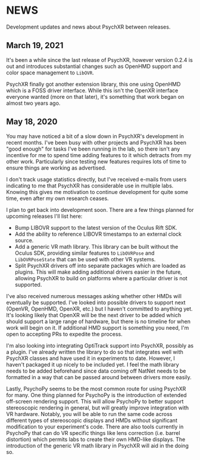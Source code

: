 NEWS
====
Development updates and news about PsychXR between releases.

March 19, 2021
--------------

It's been a while since the last release of PsychXR, however version 0.2.4 is 
out and introduces substantial changes such as OpenHMD support and color space
management to `LibOVR`.

PsychXR finally got another extension library, this one using OpenHMD which is 
a FOSS driver interface. While this isn't the OpenXR interface everyone wanted
(more on that later), it's something that work began on almost two years ago. 


May 18, 2020
------------
You may have noticed a bit of a slow down in PsychXR's development in recent 
months. I've been busy with other projects and PsychXR has been "good enough" 
for tasks I've been running in the lab, so there isn't any incentive for me to 
spend time adding features to it which detracts from my other work. Particularly 
since testing new features requires lots of time to ensure things are working as 
advertised.

I don't track usage statistics directly, but I've received e-mails from users
indicating to me that PsychXR has considerable use in multiple labs. Knowing 
this gives me motivation to continue development for quite some time, even after 
my own research ceases.

I plan to get back into development soon. There are a few things planned 
for upcoming releases I'll list here:

* Bump LIBOVR support to the latest version of the Oculus Rift SDK.
* Add the ability to reference LIBOVR timestamps to an external clock
  source. 
* Add a generic VR math library. This library can be built without the 
  Oculus SDK, providing similar features to `LibOVRPose` and 
  `LibOVRPoseState` that can be used with other VR systems.
* Split PsychXR drivers off into separate packages which are loaded as
  plugins. This will make adding additional drivers easier in the future,
  allowing PsychXR to build on platforms where a particular driver is 
  not supported.
  
I've also received numerous messages asking whether other HMDs will 
eventually be supported. I've looked into possible drivers to support 
next (OpenVR, OpenHMD, OpenXR, etc.) but I haven't committed to anything
yet. It's looking likely that OpenXR will be the next driver to be added
which should support a large range of hardware, but there is no timeline
for when work will begin on it. If additional HMD support is something 
you need, I'm open to accepting PRs to expedite the process.

I'm also looking into integrating OptiTrack support into PsychXR, 
possibly as a plugin. I've already written the library to do so that 
integrates well with PsychXR classes and have used it in experiments to
date. However, I haven't packaged it up nicely to be included yet. I 
feel the math library needs to be added beforehand since data coming off
NatNet needs to be formatted in a way that can be passed around between
drivers more easily.

Lastly, PsychoPy seems to be the most common route for using PsychXR for
many. One thing planned for PsychoPy is the introduction of extended 
off-screen rendering support. This will allow PsychoPy to better support 
stereoscopic rendering in general, but will greatly improve integration 
with VR hardware. Notably, you will be able to run the same code across
different types of stereoscopic displays and HMDs without significant 
modification to your experiment's code. There are also tools currently 
in PsychoPy that can do VR specific things like lens correction (i.e. 
barrel distortion) which permits labs to create their own HMD-like 
displays. The introduction of the generic VR math library in PsychXR will 
aid in the doing so.
